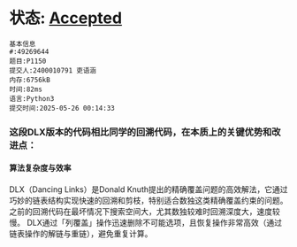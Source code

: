 # 状态: [Accepted](http://dsbpython.openjudge.cn/dspythonbook/solution/49269644/)

```
基本信息
#:49269644
题目:P1150
提交人:2400010791 吏语涵
内存:6756kB
时间:82ms
语言:Python3
提交时间:2025-05-26 00:14:33
```

### 这段DLX版本的代码相比同学的回溯代码，在本质上的关键优势和改进点：
#### 算法复杂度与效率
DLX（Dancing Links）是Donald Knuth提出的精确覆盖问题的高效解法，它通过巧妙的链表结构实现快速的回溯和剪枝，特别适合数独这类精确覆盖约束的问题。
之前的回溯代码在最坏情况下搜索空间大，尤其数独较难时回溯深度大，速度较慢。
DLX通过「列覆盖」操作迅速删除不可能选项，且恢复操作非常高效（通过链表操作的解链与重链），避免重复计算。
